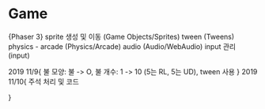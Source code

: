 # Game
{Phaser 3}
sprite 생성 및 이동 (Game Objects/Sprites)
tween              (Tweens)
physics - arcade   (Physics/Arcade)
audio              (Audio/WebAudio)
input 관리         (input)

2019 11/9{
불 모양: 불 -> O, 
불 개수: 1 -> 10 (5는 RL, 5는 UD), 
tween 사용
}
2019 11/10{
주석 처리 및 코드 

}
